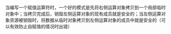 当编写一个赋值运算符时，一个好的模式是先将右侧运算对象拷贝到一个局部临时对象中；当拷贝完成后，销毁左侧运算对象的现有成员就是安全的；当左侧运算对象资源被销毁时，将数据从临时对象拷贝到左侧运算对象的成员中就是安全的（可以有效防止自赋值的情况时出错）